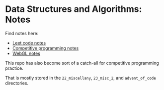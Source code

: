 # Data Structures and Algorithms: Notes

Find notes here:

- [Leet code notes](NOTES_LC.md)
- [Competitive programming notes](NOTES_CP.md)
- [WebGL notes](NOTES_WEBGL.md)

This repo has also become sort of a catch-all for competitive programming practice.

That is mostly stored in the `22_miscellany`, `23_misc_2`, and `advent_of_code` directories.
